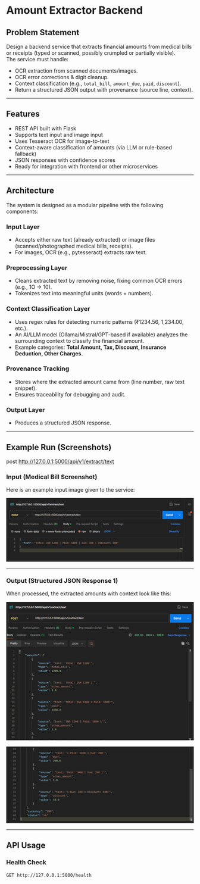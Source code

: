 #  Amount Extractor Backend

##  Problem Statement
Design a backend service that extracts financial amounts from medical bills or receipts (typed or scanned, possibly crumpled or partially visible).  
The service must handle:
- OCR extraction from scanned documents/images.
- OCR error corrections & digit cleanup.
- Context classification (e.g., `total_bill`, `amount_due`, `paid`, `discount`).
- Return a structured JSON output with provenance (source line, context).

---

##  Features
-  REST API built with Flask
-  Supports text input and image input
-  Uses Tesseract OCR for image-to-text
-  Context-aware classification of amounts (via LLM or rule-based fallback)
-  JSON responses with confidence scores
-  Ready for integration with frontend or other microservices

---

##  Architecture
The system is designed as a modular pipeline with the following components:

### Input Layer
- Accepts either raw text (already extracted) or image files (scanned/photographed medical bills, receipts).  
- For images, OCR (e.g., pytesseract) extracts raw text.  

### Preprocessing Layer
- Cleans extracted text by removing noise, fixing common OCR errors (e.g., 1O → 10).  
- Tokenizes text into meaningful units (words + numbers).  

### Context Classification Layer
- Uses regex rules for detecting numeric patterns (₹1234.56, 1,234.00, etc.).  
- An AI/LLM model (Ollama/Mistral/GPT-based if available) analyzes the surrounding context to classify the financial amount.  
- Example categories: **Total Amount, Tax, Discount, Insurance Deduction, Other Charges.**

### Provenance Tracking
- Stores where the extracted amount came from (line number, raw text snippet).  
- Ensures traceability for debugging and audit.  

### Output Layer
- Produces a structured JSON response.  

---

## Example Run (Screenshots)
post http://127.0.0.1:5000/api/v1/extract/text
### Input (Medical Bill Screenshot)
Here is an example input image given to the service:  

![Input Medical Bill](images/input.png)

---

### Output (Structured JSON Response 1)
When processed, the extracted amounts with context look like this:  

![Output Example 1](images/output_1.png)

![Output Example 2](images/output_2.png)

---

## API Usage

### Health Check
```bash
GET http://127.0.0.1:5000/health
